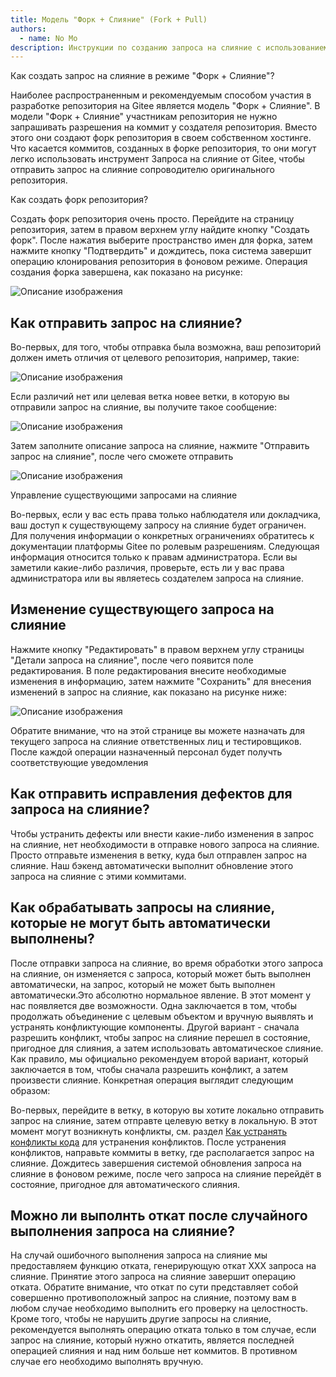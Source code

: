 ```yaml
---
title: Модель "Форк + Слияние" (Fork + Pull)
authors:
  - name: No Mo
description: Инструкции по созданию запроса на слияние с использованием модели "Форк + Слияние".
---
```


Как создать запрос на слияние в режиме "Форк + Слияние"?

Наиболее распространенным и рекомендуемым способом участия в разработке репозитория на Gitee является модель "Форк + Слияние". В модели "Форк + Слияние" участникам репозитория не нужно запрашивать разрешения на коммит у создателя репозитория. Вместо этого они создают форк репозитория в своем собственном хостинге. Что касается коммитов, созданных в форке репозитория, то они могут легко использовать инструмент Запроса на слияние от Gitee, чтобы отправить запрос на слияние сопроводителю оригинального репозитория.

Как создать форк репозитория?

Создать форк репозитория очень просто. Перейдите на страницу репозитория, затем в правом верхнем углу найдите кнопку "Создать форк". После нажатия выберите пространство имен для форка, затем нажмите кнопку "Подтвердить" и дождитесь, пока система завершит операцию клонирования репозитория в фоновом режиме. Операция создания форка завершена, как показано на рисунке:

![Описание изображения](https://images.gitee.ru/uploads/images/2019/0718/171321_ab4dc0b2_58426.png )

## Как отправить запрос на слияние?

Во-первых, для того, чтобы отправка была возможна, ваш репозиторий должен иметь отличия от целевого репозитория, например, такие:

![Описание изображения](https://images.gitee.ru/uploads/images/2019/0718/171023_d20b2b6b_58426.png )

Если различий нет или целевая ветка новее ветки, в которую вы отправили запрос на слияние, вы получите такое сообщение:

![Описание изображения](https://images.gitee.ru/uploads/images/2019/0326/143541_0ed9397d_551147.png)

Затем заполните описание запроса на слияние, нажмите "Отправить запрос на слияние", после чего сможете отправить

![Описание изображения](https://images.gitee.ru/uploads/images/2019/0326/143541_db661571_551147.png)

Управление существующими запросами на слияние

Во-первых, если у вас есть права только наблюдателя или докладчика, ваш доступ к существующему запросу на слияние будет ограничен. Для получения информации о конкретных ограничениях обратитесь к документации платформы Gitee по ролевым разрешениям. Следующая информация относится только к правам администратора. Если вы заметили какие-либо различия, проверьте, есть ли у вас права администратора или вы являетесь создателем запроса на слияние.

## Изменение существующего запроса на слияние

Нажмите кнопку "Редактировать" в правом верхнем углу страницы "Детали запроса на слияние", после чего появится поле редактирования. В поле редактирования внесите необходимые изменения в информацию, затем нажмите "Сохранить" для внесения изменений в запрос на слияние, как показано на рисунке ниже:

![Описание изображения](https://images.gitee.ru/uploads/images/2019/0326/143541_8385228b_551147.png)

Обратите внимание, что на этой странице вы можете назначать для текущего запроса на слияние ответственных лиц и тестировщиков. После каждой операции назначенный персонал будет получть соответствующие уведомления

## Как отправить исправления дефектов для запроса на слияние?

Чтобы устранить дефекты или внести какие-либо изменения в запрос на слияние, нет необходимости в отправке нового запроса на слияние. Просто отправьте изменения в ветку, куда был отправлен запрос на слияние. Наш бэкенд автоматически выполнит обновление этого запроса на слияние с этими коммитами.

## Как обрабатывать запросы на слияние, которые не могут быть автоматически выполнены?

После отправки запроса на слияние, во время обработки этого запроса на слияние, он изменяется с запроса, который может быть выполнен автоматически, на запрос, который не может быть выполнен автоматически.Это абсолютно нормальное явление. В этот момент у нас появляется две возможности. Одна заключается в том, чтобы продолжать объединение с целевым объектом и вручную выявлять и устранять конфликтующие компоненты. Другой вариант - сначала разрешить конфликт, чтобы запрос на слияние перешел в состояние, пригодное для слияния, а затем использовать автоматическое слияние. Как правило, мы официально рекомендуем второй вариант, который заключается в том, чтобы сначала разрешить конфликт, а затем произвести слияние. Конкретная операция выглядит следующим образом:

Во-первых, перейдите в ветку, в которую вы хотите локально отправить запрос на слияние, затем отправте целевую ветку в локальную. В этот момент могут возникнуть конфликты, см. раздел [Как устранять конфликты кода](/help/articles/4194) для устранения конфликтов. После устранения конфликтов, направьте коммиты в ветку, где располагается запрос на слияние. Дождитесь завершения системой обновления запроса на слияние в фоновом режиме, после чего запроса на слияние перейдёт в состояние, пригодное для автоматического слияния.

## Можно ли выполнть откат после случайного выполнения запроса на слияние?

На случай ошибочного выполнения запроса на слияние мы предоставляем функцию отката, генерирующую откат XXX запроса на слияние. Принятие этого запроса на слияние завершит операцию отката. Обратите внимание, что откат по сути представляет собой совершенно противоположный запрос на слияние, поэтому вам в любом случае необходимо выполнить его проверку на целостность. Кроме того, чтобы не нарушить другие запросы на слияние, рекомендуется выполнять операцию отката только в том случае, если запрос на слияние, который нужно откатить, является последней операцией слияния и над ним больше нет коммитов. В противном случае  его необходимо выполнять вручную.